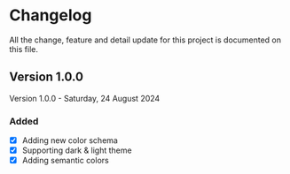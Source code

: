 # Changelog

All the change, feature and detail update for this project is documented on this file.

## Version 1.0.0

Version 1.0.0 - Saturday, 24 August 2024

### Added

- [x] Adding new color schema
- [x] Supporting dark & light theme
- [x] Adding semantic colors
